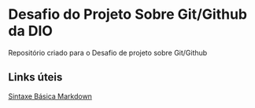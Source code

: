 # Desafio do Projeto Sobre Git/Github da DIO
Repositório criado para o Desafio de projeto sobre Git/Github


## Links úteis
[Sintaxe Básica Markdown](https://www.markdownguide.org/basic-syntax/)
